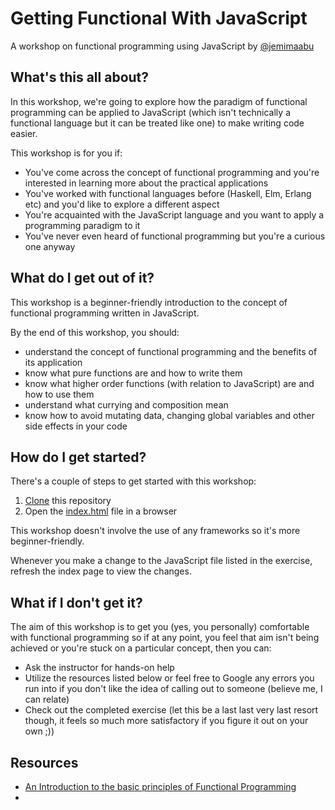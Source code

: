 # Getting Functional With JavaScript
A workshop on functional programming using JavaScript by [@jemimaabu](https://www.twitter.com/jemimaabu)

## What's this all about?
In this workshop, we're going to explore how the paradigm of functional programming can be applied to JavaScript (which isn't technically a functional language but it can be treated like one) to make writing code easier. 

This workshop is for you if:
- You've come across the concept of functional programming and you're interested in learning more about the practical applications
- You've worked with functional languages before (Haskell,  Elm, Erlang etc) and you'd like to explore a different aspect
- You're acquainted with the JavaScript language and you want to apply a programming paradigm to it
- You've never even heard of functional programming but you're a curious one anyway

## What do I get out of it?
This workshop is a beginner-friendly introduction to the concept of functional programming written in JavaScript.

By the end of this workshop, you should:
- understand the concept of functional programming and the benefits of its application
- know what pure functions are and how to write them
- know what higher order functions (with relation to JavaScript) are and how to use them
- understand what currying and composition mean
- know how to avoid mutating data, changing global variables and other side effects in your code

## How do I get started?
There's a couple of steps to get started with this workshop:
1. [Clone](https://help.github.com/en/github/creating-cloning-and-archiving-repositories/cloning-a-repository) this repository
2. Open the [index.html](index.html) file in a browser

This workshop doesn't involve the use of any frameworks so it's more beginner-friendly. 

Whenever you make a change to the JavaScript file listed in the exercise, refresh the index page to view the changes.

## What if I don't get it?
The aim of this workshop is to get you (yes, you personally) comfortable with functional programming so if at any point, you feel that aim isn't being achieved or you're stuck on a particular concept, then you can:
- Ask the instructor for hands-on help
- Utilize the resources listed below or feel free to Google any errors you run into if you don't like the idea of calling out to someone (believe me, I can relate)
- Check out the completed exercise (let this be a last last very last resort though, it feels so much more satisfactory if you figure it out on your own ;))

## Resources
- [An Introduction to the basic principles of Functional Programming](https://www.freecodecamp.org/news/an-introduction-to-the-basic-principles-of-functional-programming-a2c2a15c84/)
- 

